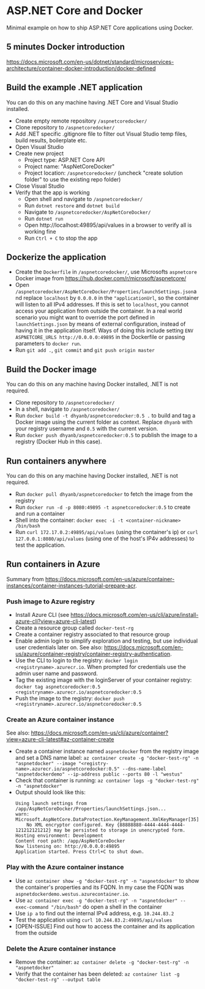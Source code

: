 # ASP.NET Core and Docker

Minimal example on how to ship ASP.NET Core applications using Docker.

## 5 minutes Docker introduction

https://docs.microsoft.com/en-us/dotnet/standard/microservices-architecture/container-docker-introduction/docker-defined

## Build the example .NET application

You can do this on any machine having .NET Core and Visual Studio installed.

- Create empty remote repository `/aspnetcoredocker/`
- Clone repository to `/aspnetcoredocker/`
- Add .NET specific .gitignore file to filter out Visual Studio temp files, build results, boilerplate etc.
- Open Visual Studio
- Create new project
    - Project type: ASP.NET Core API
    - Project name: "AspNetCoreDocker"
    - Project location: `/aspnetcoredocker/` (uncheck "create solution folder" to use the existing repo folder)
- Close Visual Studio
- Verify that the app is working
    - Open shell and navigate to `/aspnetcoredocker/`
    - Run `dotnet restore` and `dotnet build`
    - Navigate to `/aspnetcoredocker/AspNetCoreDocker/`
    - Run `dotnet run`
    - Open http://localhost:49895/api/values in a browser to verify all is working fine
    - Run `Ctrl + C` to stop the app
    
## Dockerize the application

- Create the `Dockerfile` in `/aspnetcoredocker/`, use Microsofts `aspnetcore` Docker image from https://hub.docker.com/r/microsoft/aspnetcore/
- Open `/aspnetcoredocker/AspNetCoreDocker/Properties/launchSettings.json`and replace `localhost` by `0.0.0.0` in the `"applicationUrl`, so the container will listen to all IPv4 addresses. If this is set to `localhost`, you cannot access your application from outside the container. In a real world scenario you might want to override the port defined in `launchSettings.json` by means of external configuration, instead of having it in the application itself. Ways of doing this include setting `ENV ASPNETCORE_URLS http://0.0.0.0:49895` in the Dockerfile or passing parameters to `docker run`.
- Run `git add .`, `git commit` and `git push origin master`

## Build the Docker image

You can do this on any machine having Docker installed, .NET is not required.

- Clone repository to `/aspnetcoredocker/`
- In a shell, navigate to `/aspnetcoredocker/`
- Run `docker build -t dhyanb/aspnetcoredocker:0.5 .` to build and tag a Docker image using the current folder as context. Replace `dhyanb` with your registry username and `0.5` with the current version.
- Run `docker push dhyanb/aspnetcoredocker:0.5` to publish the image to a registry (Docker Hub in this case).

## Run containers anywhere

You can do this on any machine having Docker installed, .NET is not required.

- Run `docker pull dhyanb/aspnetcoredocker` to fetch the image from the registry
- Run `docker run -d -p 8080:49895 -t aspnetcoredocker:0.5` to create and run a container
- Shell into the container: `docker exec -i -t <container-nickname> /bin/bash`
- Run `curl 172.17.0.2:49895/api/values` (using the container's ip) or `curl 127.0.0.1:8080/api/values` (using one of the host's IP4v addresses) to test the application.

## Run containers in Azure

Summary from https://docs.microsoft.com/en-us/azure/container-instances/container-instances-tutorial-prepare-acr.

### Push image to Azure registry

- Install Azure CLI (see https://docs.microsoft.com/en-us/cli/azure/install-azure-cli?view=azure-cli-latest)
- Create a resource group called `docker-test-rg`
- Create a container registry associated to that resource group
- Enable admin login to simplify exploration and testing, but use individual user credentials later on. See also: https://docs.microsoft.com/en-us/azure/container-registry/container-registry-authentication.
- Use the CLI to login to the registry: `docker login <registryname>.azurecr.io`. When prompted for credentials use the admin user name and password.
- Tag the existing image with the loginServer of your container registry: `docker tag aspnetcoredocker:0.5 <registryname>.azurecr.io/aspnetcoredocker:0.5`
- Push the image to the registry: `docker push <registryname>.azurecr.io/aspnetcoredocker:0.5`

### Create an Azure container instance

See also: https://docs.microsoft.com/en-us/cli/azure/container?view=azure-cli-latest#az-container-create

- Create a container instance named `aspnetdocker` from the registry image and set a DNS name label: `az container create -g "docker-test-rg" -n "aspnetdocker" --image "<registry-name>.azurecr.io/aspnetcoredocker:0.5" --dns-name-label "aspnetdockerdemo" --ip-address public --ports 80 -l "westus"`
- Check that container is running: `az container logs -g "docker-test-rg" -n "aspnetdocker"`
- Output should look like this:
    ```
    Using launch settings from /app/AspNetCoreDocker/Properties/launchSettings.json...
    warn: Microsoft.AspNetCore.DataProtection.KeyManagement.XmlKeyManager[35]
        No XML encryptor configured. Key {88888888-4444-4444-4444-121212121212} may be persisted to storage in unencrypted form.
    Hosting environment: Development
    Content root path: /app/AspNetCoreDocker
    Now listening on: http://0.0.0.0:49895
    Application started. Press Ctrl+C to shut down.
    ```
    
### Play with the Azure container instance
    
- Use `az container show -g "docker-test-rg" -n "aspnetdocker"` to show the container's properties and its FQDN. In my case the FQDN was `aspnetdockerdemo.westus.azurecontainer.io`.
- Use `az container exec -g "docker-test-rg" -n "aspnetdocker" --exec-command "/bin/bash"` do open a shell in the container
- Use `ip a` to find out the internal IPv4 address, e.g. `10.244.83.2`
- Test the application using `curl 10.244.83.2:49895/api/values`
- [OPEN-ISSUE] Find out how to access the container and its application from the outside

### Delete the Azure container instance

- Remove the container: `az container delete -g "docker-test-rg" -n "aspnetdocker"`
- Verify that the container has been deleted: `az container list -g "docker-test-rg" --output table`
